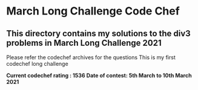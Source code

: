 # March Long Challenge Code Chef

## This directory contains my solutions to the div3 problems in March Long Challenge 2021

<p>
Please refer the codechef archives for the questions
This is my first codechef long challenge </p>
<b>Current codechef rating : 1536
Date of contest: 5th March to 10th March 2021
</b>
